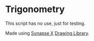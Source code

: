# Trigonometry
This script has no use, just for testing.

Made using [Synapse X](https://x.synapse.to) [Drawing Library](https://x.synapse.to/docs/reference/drawing_lib.html).
